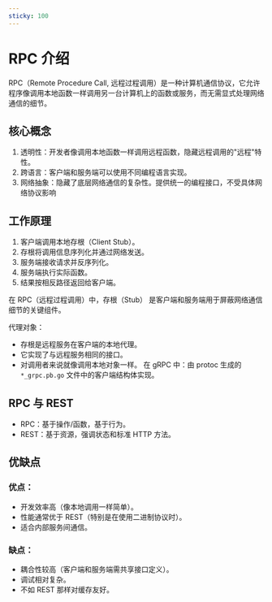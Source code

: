 ```yaml
---
sticky: 100
---
```


# RPC 介绍

RPC（Remote Procedure Call, 远程过程调用）是一种计算机通信协议，它允许程序像调用本地函数一样调用另一台计算机上的函数或服务，而无需显式处理网络通信的细节。

## 核心概念

1. 透明性：开发者像调用本地函数一样调用远程函数，隐藏远程调用的"远程"特性。
2. 跨语言：客户端和服务端可以使用不同编程语言实现。
3. 网络抽象：隐藏了底层网络通信的复杂性。提供统一的编程接口，不受具体网络协议影响

## 工作原理

1. 客户端调用本地存根（Client Stub）。
2. 存根将调用信息序列化并通过网络发送。
3. 服务端接收请求并反序列化。
4. 服务端执行实际函数。
5. 结果按相反路径返回给客户端。

在 RPC（远程过程调用）中，存根（Stub） 是客户端和服务端用于屏蔽网络通信细节的关键组件。

代理对象：

- 存根是远程服务在客户端的本地代理。
- 它实现了与远程服务相同的接口。
- 对调用者来说就像调用本地对象一样。
  在 gRPC 中：由 protoc 生成的 `*_grpc.pb.go` 文件中的客户端结构体实现。

## RPC 与 REST

- RPC：基于操作/函数，基于行为。
- REST：基于资源，强调状态和标准 HTTP 方法。

## 优缺点

### 优点：

- 开发效率高（像本地调用一样简单）。
- 性能通常优于 REST（特别是在使用二进制协议时）。
- 适合内部服务间通信。

### 缺点：

- 耦合性较高（客户端和服务端需共享接口定义）。
- 调试相对复杂。
- 不如 REST 那样对缓存友好。
